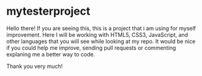 # mytesterproject
Hello there! If you are seeing this, this is a project that i am using for myself improvement.
Here I will be working with HTML5, CSS3, JavaScript, and other languages that you will see while looking at my repo. 
It would be nice if you could help me improve, sending pull requests or commenting explaning me a better way to code. 

Thank you very much! 

